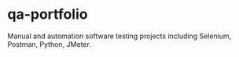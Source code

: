 # qa-portfolio
Manual and automation software testing projects including Selenium, Postman, Python,  JMeter.
